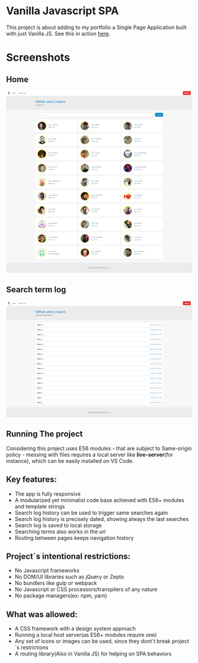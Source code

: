 # Vanilla Javascript SPA

This project is about adding to my portfolio a Single Page Application built with just Vanilla JS. See this in action [here](https://vanilla-js-spa.doolien.repl.co).

# Screenshots

## Home

![Home](screenshots/01.png)

## Search term log

![Search term log](screenshots/02.png)

## Running The project

Considering this project uses ES6 modules - that are subject to Same-origin policy - messing with files requires a local server like  __live-server__(for instance), which can be easily installed on VS Code.

## Key features:

- The app is fully responsive
- A modularized yet minimalist code base achieved with ES6+ modules and template strings
- Search log history can be used to trigger same searches again
- Search log history is precisely dated, showing always the last searches
- Search log is saved to local storage
- Searching terms also works in the url
- Routing between pages keeps navigation history 


## Project´s intentional restrictions:

- No Javascript frameworks
- No DOM/UI libraries such as jQuery or Zepto
- No bundlers like gulp or webpack
- No Javascript or CSS processors/transpilers of any nature
- No package managers(ex: npm, yarn)

## What was allowed:

- A CSS framework with a design system approach
- Running a local host server(as ES6+ modules require one)
- Any set of icons or images can be used, since they dont´t break project´s restrictions
- A routing library(Also in Vanilla JS) for helping on SPA behaviors

